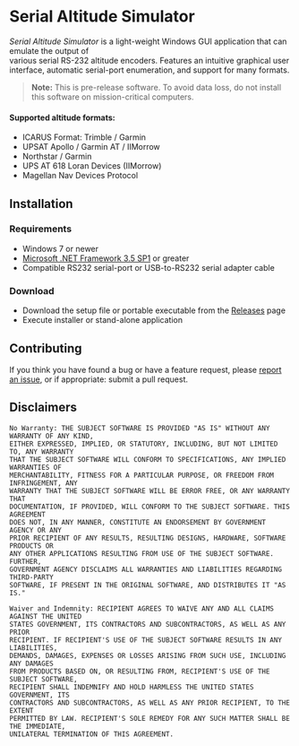 # Serial Altitude Simulator


*Serial Altitude Simulator* is a light-weight Windows GUI application that can emulate the output of  
various serial RS-232 altitude encoders. Features an intuitive graphical user
interface, automatic serial-port enumeration, and support for many formats.

> **Note:**
> This is pre-release software. To avoid data loss, do not install this software on mission-critical computers.


#### Supported altitude formats:
- ICARUS Format: Trimble / Garmin
- UPSAT Apollo / Garmin AT / IIMorrow
- Northstar / Garmin
- UPS AT 618 Loran Devices (IIMorrow)
- Magellan Nav Devices Protocol


## Installation

### Requirements
- Windows 7 or newer
- [Microsoft .NET Framework 3.5 SP1](https://www.microsoft.com/en-us/download/details.aspx?id=25150) or greater
- Compatible RS232 serial-port or USB-to-RS232 serial adapter cable

### Download
- Download the setup file or portable executable from the [Releases](https://github.com/estl/Serial-Altitude-Simulator/releases) page
- Execute installer or stand-alone application

## Contributing

If you think you have found a bug or have a feature request, please [report an issue](https://github.com/estl/Serial-Altitude-Simulator/issues?state=open), or if appropriate: submit a pull request.


## Disclaimers

	No Warranty: THE SUBJECT SOFTWARE IS PROVIDED "AS IS" WITHOUT ANY WARRANTY OF ANY KIND,
	EITHER EXPRESSED, IMPLIED, OR STATUTORY, INCLUDING, BUT NOT LIMITED TO, ANY WARRANTY
	THAT THE SUBJECT SOFTWARE WILL CONFORM TO SPECIFICATIONS, ANY IMPLIED WARRANTIES OF
	MERCHANTABILITY, FITNESS FOR A PARTICULAR PURPOSE, OR FREEDOM FROM INFRINGEMENT, ANY
	WARRANTY THAT THE SUBJECT SOFTWARE WILL BE ERROR FREE, OR ANY WARRANTY THAT
	DOCUMENTATION, IF PROVIDED, WILL CONFORM TO THE SUBJECT SOFTWARE. THIS AGREEMENT
	DOES NOT, IN ANY MANNER, CONSTITUTE AN ENDORSEMENT BY GOVERNMENT AGENCY OR ANY
	PRIOR RECIPIENT OF ANY RESULTS, RESULTING DESIGNS, HARDWARE, SOFTWARE PRODUCTS OR
	ANY OTHER APPLICATIONS RESULTING FROM USE OF THE SUBJECT SOFTWARE. FURTHER,
	GOVERNMENT AGENCY DISCLAIMS ALL WARRANTIES AND LIABILITIES REGARDING THIRD-PARTY
	SOFTWARE, IF PRESENT IN THE ORIGINAL SOFTWARE, AND DISTRIBUTES IT "AS IS."

	Waiver and Indemnity: RECIPIENT AGREES TO WAIVE ANY AND ALL CLAIMS AGAINST THE UNITED
	STATES GOVERNMENT, ITS CONTRACTORS AND SUBCONTRACTORS, AS WELL AS ANY PRIOR
	RECIPIENT. IF RECIPIENT'S USE OF THE SUBJECT SOFTWARE RESULTS IN ANY LIABILITIES,
	DEMANDS, DAMAGES, EXPENSES OR LOSSES ARISING FROM SUCH USE, INCLUDING ANY DAMAGES
	FROM PRODUCTS BASED ON, OR RESULTING FROM, RECIPIENT'S USE OF THE SUBJECT SOFTWARE,
	RECIPIENT SHALL INDEMNIFY AND HOLD HARMLESS THE UNITED STATES GOVERNMENT, ITS
	CONTRACTORS AND SUBCONTRACTORS, AS WELL AS ANY PRIOR RECIPIENT, TO THE EXTENT
	PERMITTED BY LAW. RECIPIENT'S SOLE REMEDY FOR ANY SUCH MATTER SHALL BE THE IMMEDIATE,
	UNILATERAL TERMINATION OF THIS AGREEMENT.
